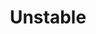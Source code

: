 ---
abv: 7.0%
alt: 
availability: Keg
bitterness: 
description: Heavy doses of El Dorado hops gives this IPA a huge citrusy character. Thick bodied for an IPA and very "juicy" and hazy.
gravity: 
hops: 
ibu: 42
img: unstable.jpg
layout: beer
malt: 
modal-id: unstable
title: Unstable
on-tap: nope
sourness: 
style: Hazy IPA
---